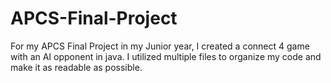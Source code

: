 # APCS-Final-Project
For my APCS Final Project in my Junior year, I created a connect 4 game with an AI opponent in java. I utilized multiple files to organize my code and make it as readable as possible. 
